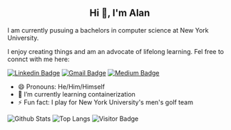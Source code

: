 <h2 align="center">Hi 👋, I'm Alan</h2>
I am currently pusuing a bachelors in computer science at New York University. 

I enjoy creating things and am an advocate of lifelong learning. Fel free to connct with me here:

[![Linkedin Badge](https://img.shields.io/badge/-alanzchen242-blue?style=flat-square&logo=Linkedin&logoColor=white&link=https://linkedin.com/in/alanzchen242/)](https://linkedin.com/in/alanzchen242/) [![Gmail Badge](https://img.shields.io/badge/-azc242@gmail.com-c14438?style=flat-square&logo=Gmail&logoColor=white&link=mailto:kanna6501@gmail.com)](mailto:azc242@gmail.com) [![Medium Badge](https://img.shields.io/badge/-@azc242-03a57a?style=flat-square&labelColor=000000&logo=Medium&link=https://medium.com/@azc242/)](https://medium.com/@azc242)
- 😄 Pronouns: He/Him/Himself
- 🌱 I’m currently learning containerization
- ⚡ Fun fact: I play for New York University's men's golf team

![Github Stats](https://github-readme-stats.vercel.app/api?username=azc242&count_private=true&show_icons=true&include_all_commits=true)
![Top Langs](https://github-readme-stats.vercel.app/api/top-langs/?username=azc242&hide=TeX&layout=compact)
![Visitor Badge](https://visitor-badge.laobi.icu/badge?page_id=azc242.azc242)
